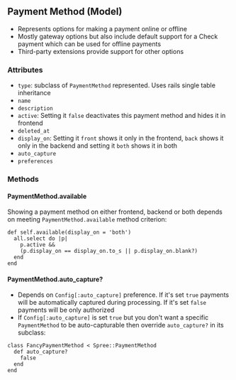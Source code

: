## Payment Method (Model)
* Represents options for making a payment online or offline
* Mostly gateway options but also include default support for a Check payment which can 
be used for offline payments
* Third-party extensions provide support for other options

### Attributes
* `type`: subclass of `PaymentMethod` represented. Uses rails single table inheritance
* `name`
* `description`
* `active`: Setting it `false` deactivates this payment method and hides it in frontend
* `deleted_at`
* `display_on`: Setting it `front` shows it only in the frontend, `back` shows it only in the
backend and setting it `both` shows it in both
* `auto_capture`
* `preferences`

### Methods
#### PaymentMethod.available
Showing a payment method on either frontend, backend or both depends on meeting
`PaymentMethod.available` method criterion:
```
def self.available(display_on = 'both')
  all.select do |p|
    p.active &&
    (p.display_on == display_on.to_s || p.display_on.blank?)
  end
end
```

#### PaymentMethod.auto_capture?
* Depends on `Config[:auto_capture]` preference. If it's set `true` payments will be automatically
captured during processing. If it's set `false` payments will be only authorized
* If `Config[:auto_capture]` is set `true` but you don't want a specific `PaymentMethod` to be
auto-capturable then override `auto_capture?` in its subclass:
```
class FancyPaymentMethod < Spree::PaymentMethod
  def auto_capture?
    false
  end
end
```
